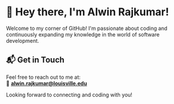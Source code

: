 <!--
<h1 align="center">Hello 👋 I'm [Your Name]</h1>


Check out my [coding portfolio!](#)

## 🎓 Also:

I regularly share insights and tips on projects like **Space Invaders in C++**, **Binary Search Trees**, and **real-time chat applications**!

## 🌐 Connect with me:
[![LinkedIn](https://img.shields.io/badge/LinkedIn-%230077B5.svg?logo=linkedin&logoColor=white)](https://www.linkedin.com/in/your-linkedin/) 
[![GitHub](https://img.shields.io/badge/GitHub-%23121011.svg?logo=github&logoColor=white)](https://github.com/your-github)

# 💻 Tech Stack:
**Languages:**

![C](https://img.shields.io/badge/C-00599C?style=for-the-badge&logo=c&logoColor=white) 
![C++](https://img.shields.io/badge/C%2B%2B-00599C?style=for-the-badge&logo=c%2B%2B&logoColor=white)
![Python](https://img.shields.io/badge/python-%233776AB.svg?style=for-the-badge&logo=python&logoColor=white)
![Java](https://img.shields.io/badge/Java-ED8B00?style=for-the-badge&logo=java&logoColor=white)

**Developer Tools:**

![Git](https://img.shields.io/badge/git-%23F05033.svg?style=for-the-badge&logo=git&logoColor=white)
![Power BI](https://img.shields.io/badge/PowerBI-F2C811?style=for-the-badge&logo=powerbi&logoColor=black)

**Libraries/Frameworks:**

![NodeJS](https://img.shields.io/badge/node.js-6DA55F?style=for-the-badge&logo=node.js&logoColor=white)
![React](https://img.shields.io/badge/react-%2320232a.svg?style=for-the-badge&logo=react&logoColor=%2361DAFB)
![Docker](https://img.shields.io/badge/docker-%230db7ed.svg?style=for-the-badge&logo=docker&logoColor=white)

--->

# 👋 Hey there, I'm Alwin Rajkumar!

Welcome to my corner of GitHub! I'm passionate about coding and continuously expanding my knowledge in the world of software development.


## 📬 Get in Touch
Feel free to reach out to me at:  
📧 **alwin.rajkumar@louisville.edu**

Looking forward to connecting and coding with you!


<!---
alwnraj/alwnraj is a ✨ special ✨ repository because its `README.md` (this file) appears on your GitHub profile.
You can click the Preview link to take a look at your changes.
--->
